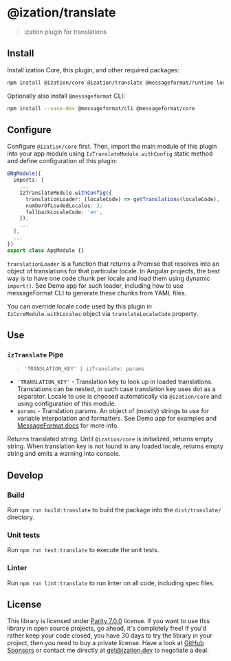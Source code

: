 # @ization/translate

> ization plugin for translations

## Install

Install ization Core, this plugin, and other required packages:

```sh
npm install @ization/core @ization/translate @messageformat/runtime lodash
```

Optionally also install `@messageformat` CLI:

```sh
npm install --save-dev @messageformat/cli @messageformat/core
```

## Configure

Configure `@ization/core` first. Then, import the main module of this plugin into your app module using `IzTranslateModule.withConfig` static method and define configuration of this plugin:

```typescript
@NgModule({
  imports: [
    ...
    IzTranslateModule.withConfig({
      translationLoader: (localeCode) => getTranslations(localeCode),
      numberOfLoadedLocales: 2,
      fallbackLocaleCode: 'en',
    }),
    ...
  ],
  ...
})
export class AppModule {}
```

`translationLoader` is a function that returns a Promise that resolves into an object of translations for that particular locale. In Angular projects, the best way is to have one code chunk per locale and load them using dynamic `import()`. See Demo app for such loader, including how to use messageFormat CLI to generate these chunks from YAML files.

You can override locale code used by this plugin in `IzCoreModule.withLocales` object via `translateLocaleCode` property.

## Use

### `izTranslate` Pipe

> `'TRANSLATION_KEY' | izTranslate: params`

* `'TRANSLATION_KEY'` - Translation key to look up in loaded translations. Translations can be nested, in such case translation key uses dot as a separator. Locale to use is choosed automatically via `@ization/core` and using configuration of this module.
* `params` - Translation params. An object of (mostly) strings to use for variable interpolation and formatters. See Demo app for examples and [MessageFormat docs](http://messageformat.github.io/messageformat/guide/) for more info.

Returns translated string. Until `@ization/core` is initialized, returns empty string. When translation key is not found in any loaded locale, returns empty string and emits a warning into console.

## Develop

### Build

Run `npm run build:translate` to build the package into the `dist/translate/` directory.

### Unit tests

Run `npm run test:translate` to execute the unit tests.

### Linter

Run `npm run lint:translate` to run linter on all code, including spec files.

## License

This library is licensed under [Parity 7.0.0](https://github.com/ization/ization/blob/latest/LICENSE.md) license. If you want to use this library in open source projects, go ahead, it's completely free! If you'd rather keep your code closed, you have 30 days to try the library in your project, then you need to buy a private license. Have a look at [GitHub Sponsors](https://github.com/sponsors/katemihalikova) or contact me directly at <get@ization.dev> to negotiate a deal.
